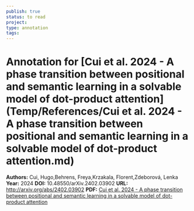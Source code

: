 ```yaml
---
publish: true
status: to read
project:
type: annotation
tags:
---
```

# Annotation for [Cui et al. 2024 - A phase transition between positional and semantic learning in a solvable model of dot-product attention](Temp/References/Cui et al. 2024 - A phase transition between positional and semantic learning in a solvable model of dot-product attention.md)

**Authors:** Cui, Hugo,Behrens, Freya,Krzakala, Florent,Zdeborová, Lenka
**Year:** 2024
**DOI:** 10.48550/arXiv.2402.03902
**URL:** http://arxiv.org/abs/2402.03902
**PDF:** [Cui et al. 2024 - A phase transition between positional and semantic learning in a solvable model of dot-product attention](Papers/PDFs/Cui%20et%20al.%202024%20-%20A%20phase%20transition%20between%20positional%20and%20semantic%20learning%20in%20a%20solvable%20model%20of%20dot-product%20attention.pdf)
